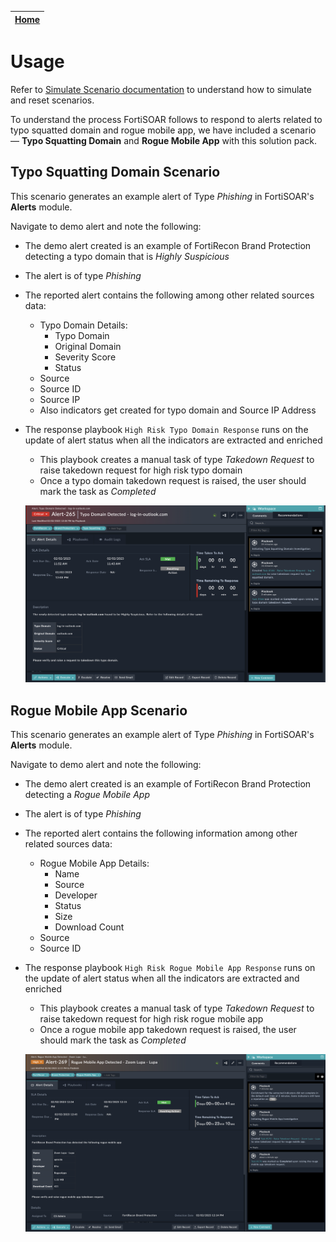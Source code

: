 | [Home](../README.md) |
|----------------------|
# Usage

Refer to [Simulate Scenario documentation](https://github.com/fortinet-fortisoar/solution-pack-soc-simulator/blob/develop/docs/usage.md) to understand how to simulate and reset scenarios.

To understand the process FortiSOAR follows to respond to alerts related to typo squatted domain and rogue mobile app, we have included a scenario &mdash; **Typo Squatting Domain** and **Rogue Mobile App** with this solution pack.

## Typo Squatting Domain Scenario

This scenario generates an example alert of Type *Phishing* in FortiSOAR's **Alerts** module.

Navigate to demo alert and note the following:

- The demo alert created is an example of FortiRecon Brand Protection detecting a typo domain that is *Highly Suspicious*
- The alert is of type *Phishing*
- The reported alert contains the following among other related sources data:
    - Typo Domain Details:
        - Typo Domain
        - Original Domain
        - Severity Score
        - Status
    - Source
    - Source ID
    - Source IP
    - Also indicators get created for typo domain and Source IP Address

- The response playbook `High Risk Typo Domain Response` runs on the update of alert status when all the indicators are extracted and enriched
    - This playbook creates a manual task of type *Takedown Request* to raise takedown request for high risk typo domain
    - Once a typo domain takedown request is raised, the user should mark the task as *Completed*

    ![Typo Domain Alert](./res/typo-domain-alert.png)

## Rogue Mobile App Scenario

This scenario generates an example alert of Type *Phishing* in FortiSOAR's **Alerts** module.

Navigate to demo alert and note the following:

- The demo alert created is an example of FortiRecon Brand Protection detecting a *Rogue Mobile App*
- The alert is of type *Phishing*
- The reported alert contains the following information among other related sources data:
    - Rogue Mobile App Details:
        - Name
        - Source
        - Developer
        - Status
        - Size
        - Download Count
    - Source
    - Source ID

- The response playbook `High Risk Rogue Mobile App Response` runs on the update of alert status when all the indicators are extracted and enriched
    - This playbook creates a manual task of type *Takedown Request* to raise takedown request for high risk rogue mobile app
    - Once a rogue mobile app takedown request is raised, the user should mark the task as *Completed*

    ![Rogue Mobile App Alert](./res/rogue-mobile-app-alert.png)

